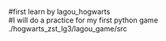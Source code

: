 #first learn by lagou_hogwarts \
#I will do a practice for my first python game
./hogwarts_zst_lg3/lagou_game/src